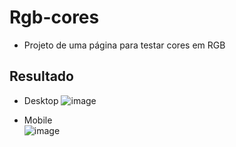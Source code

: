 # Rgb-cores
* Projeto de uma página para testar cores em RGB
## Resultado
* Desktop
![image](https://user-images.githubusercontent.com/97799540/208514578-f14202ae-4edf-4db6-9836-17d9b2f5742c.png)

* Mobile  
![image](https://user-images.githubusercontent.com/97799540/208514683-ebb1cf4d-81ea-45ac-99d7-eb074a5ca4ae.png)

